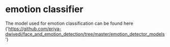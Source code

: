 # emotion classifier
 
The model used for emotion classification can be found here ('https://github.com/priya-dwivedi/face_and_emotion_detection/tree/master/emotion_detector_models')
